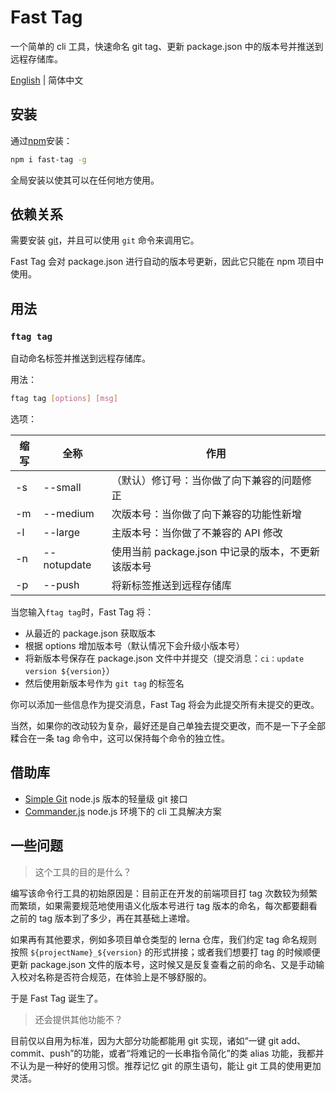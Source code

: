 # Fast Tag

一个简单的 cli 工具，快速命名 git tag、更新 package.json 中的版本号并推送到远程存储库。

[English](./README.md) | 简体中文

## 安装

通过[npm](https://www.npmjs.com/)安装：

```bash
npm i fast-tag -g
```

全局安装以使其可以在任何地方使用。

## 依赖关系

需要安装 [git](https://git-scm.com/downloads)，并且可以使用 `git` 命令来调用它。

Fast Tag 会对 package.json 进行自动的版本号更新，因此它只能在 npm 项目中使用。

## 用法

### `ftag tag`

自动命名标签并推送到远程存储库。

用法：

```bash
ftag tag [options] [msg]
```

选项：

| 缩写 | 全称        | 作用                                               |
| ---- | ----------- | -------------------------------------------------- |
| -s   | --small     | （默认）修订号：当你做了向下兼容的问题修正         |
| -m   | --medium    | 次版本号：当你做了向下兼容的功能性新增             |
| -l   | --large     | 主版本号：当你做了不兼容的 API 修改                |
| -n   | --notupdate | 使用当前 package.json 中记录的版本，不更新该版本号 |
| -p   | --push      | 将新标签推送到远程存储库                           |

当您输入`ftag tag`时，Fast Tag 将：

- 从最近的 package.json 获取版本
- 根据 options 增加版本号（默认情况下会升级小版本号）
- 将新版本号保存在 package.json 文件中并提交（提交消息：`ci：update version ${version}`）
- 然后使用新版本号作为 `git tag` 的标签名

你可以添加一些信息作为提交消息，Fast Tag 将会为此提交所有未提交的更改。

当然，如果你的改动较为复杂，最好还是自己单独去提交更改，而不是一下子全部糅合在一条 tag 命令中，这可以保持每个命令的独立性。

## 借助库

- [Simple Git](https://github.com/steveukx/git-js) node.js 版本的轻量级 git 接口
- [Commander.js](https://github.com/tj/commander.js) node.js 环境下的 cli 工具解决方案

## 一些问题

> 这个工具的目的是什么？

编写该命令行工具的初始原因是：目前正在开发的前端项目打 tag 次数较为频繁而繁琐，如果需要规范地使用语义化版本号进行 tag 版本的命名，每次都要翻看之前的 tag 版本到了多少，再在其基础上递增。

如果再有其他要求，例如多项目单仓类型的 lerna 仓库，我们约定 tag 命名规则按照 `${projectName}_${version}` 的形式拼接；或者我们想要打 tag 的时候顺便更新 package.json 文件的版本号，这时候又是反复查看之前的命名、又是手动输入校对名称是否符合规范，在体验上是不够舒服的。

于是 Fast Tag 诞生了。

> 还会提供其他功能不？

目前仅以自用为标准，因为大部分功能都能用 git 实现，诸如“一键 git add、commit、push”的功能，或者“将难记的一长串指令简化”的类 alias 功能，我都并不认为是一种好的使用习惯。推荐记忆 git 的原生语句，能让 git 工具的使用更加灵活。

<br>
